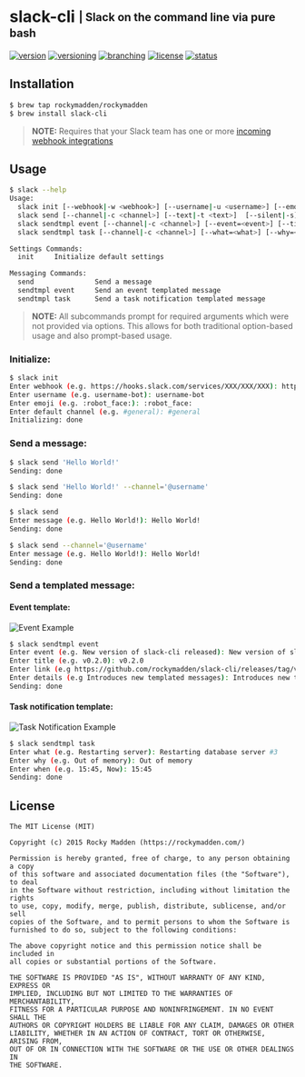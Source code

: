 # slack-cli <sub><sup>| Slack on the command line via pure bash</sup></sub>
[![version](http://img.shields.io/badge/version-v0.1.0-blue.svg)](https://github.com/rockymadden/slack-cli/releases)
[![versioning](http://img.shields.io/badge/versioning-semver-blue.svg)](http://semver.org/)
[![branching](http://img.shields.io/badge/branching-github%20flow-blue.svg)](https://guides.github.com/introduction/flow/)
[![license](http://img.shields.io/badge/license-mit-blue.svg)](https://opensource.org/licenses/MIT)
[![status](http://img.shields.io/badge/status-working-brightgreen.svg)](#)

## Installation
```bash
$ brew tap rockymadden/rockymadden
$ brew install slack-cli
```
> __NOTE:__ Requires that your Slack team has one or more
[incoming webhook integrations](https://api.slack.com/incoming-webhooks)

## Usage

```bash
$ slack --help
Usage:
  slack init [--webhook|-w <webhook>] [--username|-u <username>] [--emoji|-e <emoji>] [--channel|-c <channel>] [--silent|-s]
  slack send [--channel|-c <channel>] [--text|-t <text>]  [--silent|-s]
  slack sendtmpl event [--channel|-c <channel>] [--event=<event>] [--title=<title>] [--link=<link>] [--details=<details>] [--color=<color>] [--silent|-s]
  slack sendtmpl task [--channel|-c <channel>] [--what=<what>] [--why=<why>] [--when=<when>] [--color=<color>] [--silent|-s]

Settings Commands:
  init     Initialize default settings

Messaging Commands:
  send               Send a message
  sendtmpl event     Send an event templated message
  sendtmpl task      Send a task notification templated message
```

> __NOTE:__ All subcommands prompt for required arguments which were not provided via options. This
allows for both traditional option-based usage and also prompt-based usage.

### Initialize:

```bash
$ slack init
Enter webhook (e.g. https://hooks.slack.com/services/XXX/XXX/XXX): https://hooks.slack.com/services/XXX/XXX/XXX
Enter username (e.g. username-bot): username-bot
Enter emoji (e.g. :robot_face:): :robot_face:
Enter default channel (e.g. #general): #general
Initializing: done
```

### Send a message:

```bash
$ slack send 'Hello World!'
Sending: done
```

```bash
$ slack send 'Hello World!' --channel='@username'
Sending: done
```

```bash
$ slack send
Enter message (e.g. Hello World!): Hello World!
Sending: done
```

```bash
$ slack send --channel='@username'
Enter message (e.g. Hello World!): Hello World!
Sending: done
```

### Send a templated message:

#### Event template:

![Event Example](http://share.rockymadden.com/image/111B3o28020W/Image%202015-12-05%20at%208.22.37%20PM.png)

```bash
$ slack sendtmpl event
Enter event (e.g. New version of slack-cli released): New version of slack-cli released
Enter title (e.g. v0.2.0): v0.2.0
Enter link (e.g https://github.com/rockymadden/slack-cli/releases/tag/v0.2.0): https://github.com/rockymadden/slack-cli/releases/tag/v0.2.0
Enter details (e.g Introduces new templated messages): Introduces new templated messages
Sending: done
```

#### Task notification template:

![Task Notification Example](http://share.rockymadden.com/image/3N2t402L0b3Q/Image%202015-12-05%20at%207.45.21%20PM.png)

```bash
$ slack sendtmpl task
Enter what (e.g. Restarting server): Restarting database server #3
Enter why (e.g. Out of memory): Out of memory
Enter when (e.g. 15:45, Now): 15:45
Sending: done
```

## License
```
The MIT License (MIT)

Copyright (c) 2015 Rocky Madden (https://rockymadden.com/)

Permission is hereby granted, free of charge, to any person obtaining a copy
of this software and associated documentation files (the "Software"), to deal
in the Software without restriction, including without limitation the rights
to use, copy, modify, merge, publish, distribute, sublicense, and/or sell
copies of the Software, and to permit persons to whom the Software is
furnished to do so, subject to the following conditions:

The above copyright notice and this permission notice shall be included in
all copies or substantial portions of the Software.

THE SOFTWARE IS PROVIDED "AS IS", WITHOUT WARRANTY OF ANY KIND, EXPRESS OR
IMPLIED, INCLUDING BUT NOT LIMITED TO THE WARRANTIES OF MERCHANTABILITY,
FITNESS FOR A PARTICULAR PURPOSE AND NONINFRINGEMENT. IN NO EVENT SHALL THE
AUTHORS OR COPYRIGHT HOLDERS BE LIABLE FOR ANY CLAIM, DAMAGES OR OTHER
LIABILITY, WHETHER IN AN ACTION OF CONTRACT, TORT OR OTHERWISE, ARISING FROM,
OUT OF OR IN CONNECTION WITH THE SOFTWARE OR THE USE OR OTHER DEALINGS IN
THE SOFTWARE.
```
